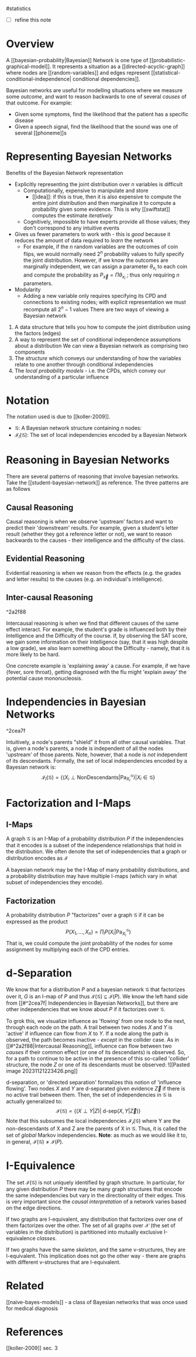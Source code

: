 #statistics 
- [ ] refine this note
# Overview
A [[bayesian-probability|Bayesian]] Network is one type of [[probabilistic-graphical-model]]. It represents a situation as a [[directed-acyclic-graph]] where nodes are [[random-variables]] and edges represent [[statistical-conditional-independence| conditional dependencies]].

Bayesian networks are useful for modelling situations where we measure some *outcome*, and want to reason backwards to one of several *causes* of that outcome. For example:
- Given some symptoms, find the likelihood that the patient has a specific disease
- Given a speech signal, find the likelihood that the sound was one of several [[phoneme]]s

# Representing Bayesian Networks
Benefits of the Bayesian Network representation
- Explicitly representing the joint distribution over $n$ variables is difficult
	- Computationally, expensive to manipulate and store
		- [[idea]]: if this is true, then it is also expensive to compute the entire joint distribution and then marginalize it to compute a probability given some evidence. This is why [[swiftstat]] computes the estimate *iteratively*
	- Cognitively, impossible to have experts provide all those values; they don't correspond to any intuitive events
- Gives us fewer parameters to work with - this is *good* because it reduces the amount of data required to *learn* the network
	- For example, if the $n$ random variables are the outcomes of coin flips, we would normally need $2^n$ probability values to fully specify the joint distribution. However, if we know the outcomes are marginally independent, we can assign a parameter $\theta_{x_i}$ to each coin and compute the probability as $P_{\vec{x}} = \Pi{\theta_{x_i}}$ ; thus only requiring $n$ parameters.
- Modularity
	- Adding a new variable only requires specifying its CPD and connections to existing nodes; with explicit representation we must recompute all $2^n-1$ values
There are two ways of viewing a Bayesian network
1. A data structure that tells you how to compute the joint distribution using the factors (edges)
2. A way to represent the set of conditional independence assumptions about a distribution
We can view a Bayesian network as comprising two components
1. The *structure* which conveys our understanding of how the variables relate to one another through conditional independencies
2. The *local probability models* - i.e. the CPDs, which convey our understanding of a particular influence
# Notation
The notation used is due to [[koller-2009]].
- $\mathcal{G}$: A Bayesian network structure containing $n$ nodes:
- $\mathcal{I}_l(\mathcal{G})$: The set of local independencies encoded by a Bayesian Network
# Reasoning in Bayesian Networks
There are several patterns of reasoning that involve bayesian networks. Take the [[student-bayesian-network]] as reference. The three patterns are as follows
## Causal Reasoning
Causal reasoning is when we observe 'upstream' factors and want to predict their 'downstream' results. For example, given a student's letter result (whether they got a reference letter or not), we want to reason backwards to the causes - their intelligence and the difficulty of the class.
## Evidential Reasoning
Evidential reasoning is when we reason from the effects (e.g. the grades and letter results) to the causes (e.g. an individual's intelligence).
## Inter-causal Reasoning

^2a2f88

Intercausal reasoning is when we find that different causes of the same effect interact. For example, the student's grade is influenced both by their Intelligence and the Difficulty of the course. If, by observing the SAT score, we gain some information on their Intelligence (say, that it was high despite a low grade), we also learn something about the Difficulty - namely, that it is more likely to be hard.

One concrete example is 'explaining away' a cause. For example, if we have {fever, sore throat}, getting diagnosed with the flu might 'explain away' the potential cause mononucleosis.
# Independencies in Bayesian Networks

^2cea7f

Intuitively, a node's parents "shield" it from all other causal variables. That is, given a node's parents, a node is independent of all the nodes 'upstream' of those parents. Note, however, that a node is *not* independent of its descendants. Formally, the set of local independencies encoded by a Bayesian network is:
$$
\mathcal{I}_l(\mathcal{G}) = \{(X_i\perp\text{NonDescendants}|\text{Pa}_{X_i}^{\mathcal{G}}) \vert X_i \in \mathcal{G}\}
$$
# Factorization and I-Maps
## I-Maps
A graph $\mathcal{G}$ is an I-Map of a probability distribution $P$ if the independencies that it encodes is a subset of the independence relationships that hold in the distribution. We often denote the set of independencies that a graph or distribution encodes as $\mathcal{I}$

A bayesian network may be the I-Map of many probability distributions, and a probability distribution may have multiple I-maps (which vary in what subset of independencies they encode).
## Factorization
A probability distribution $P$ "factorizes" over a graph $\mathcal{G}$ if it can be expressed as the product
$$
	P(X_1,...,X_n) = \Pi_{i}P(X_i \vert \text{Pa}_{X_i}^{\mathcal{G}})
$$
That is, we could compute the joint probability of the nodes for some assignment by multiplying each of the CPD entries.

# d-Separation
We know that for a distribution $P$ and a bayesian network $\mathcal{G}$ that factorizes over it, $G$ is an I-map of $P$ and thus $\mathcal{I}(\mathcal{G}) \subseteq \mathcal{I}(P)$. We know the left hand side from [[#^2cea7f| Independencies in Bayesian Networks]], but there are other independencies that we know about $P$ if it factorizes over $\mathcal{G}$.

To grok this, we visualize influence as 'flowing' from one node to the next, through each node on the path. A trail between two nodes $X$ and $Y$ is 'active' if influence can flow from $X$ to $Y$. If a node along the path is observed, the path becomes inactive - *except* in the collider case. As in [[#^2a2f88|Intercausal Reasoning]], influence can flow between two *causes* if their common effect (or one of its descendants) is observed. So, for a path to continue to be active in the presence of this so-called 'collider' structure, the node $Z$ or one of its descendants must be observed:
![[Pasted image 20231121223426.png]]

d-separation, or 'directed separation' formalizes this notion of 'influence flowing'. Two nodes $X$ and $Y$ are d-separated given evidence $\vec{Z}$ if there is no active trail between them. Then, the set of independencies in $\mathcal{G}$ is actually generalized to:
$$
	\mathcal{I}(\mathcal{G}) = \{(X \perp Y \vert Z) \vert \text{ d-sep}(X,Y \vert \vec{Z}) \}
$$
Note that this subsumes the local independencies $\mathcal{I_l}(\mathcal{G})$ where Y are the non-descendants of X and Z are the parents of X in $\mathcal{G}$. Thus, it is called the set of *global* Markov independencies. **Note**: as much as we would like it to, in general, $\mathcal{I}(\mathcal{G}) \neq \mathcal{I}(P)$.

# I-Equivalence
The set $\mathcal{I}(\mathcal{G})$ is not uniquely identified by graph structure. In particular, for any given distribution $P$ there may be many graph structures that encode the same independencies but vary in the directionality of their edges. This is very important since the *causal interpretation* of a network varies based on the edge directions.

If two graphs are I-equivalent, any distribution that factorizes over one of them factorizes over the other. The set of all graphs over $\mathcal{X}$ (the set of variables in the distribution) is partitioned into mutually exclusive I-equivalence *classes*. 

If two graphs have the same *skeleton*, and the same v-structures, they are I-equivalent. This implication does not go the other way - there are graphs with different v-structures that are I-equivalent.
# Related
[[naive-bayes-models]] - a class of Bayesian networks that was once used for medical diagnosis
# References
[[koller-2009]] sec. 3